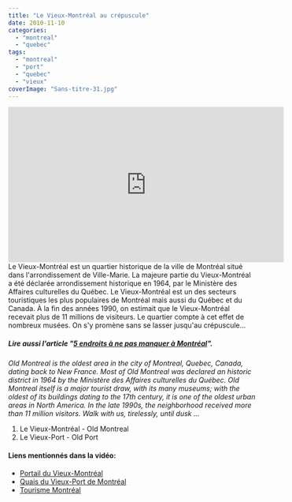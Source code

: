 ```yaml
---
title: "Le Vieux-Montréal au crépuscule"
date: 2010-11-10
categories: 
  - "montreal"
  - "quebec"
tags: 
  - "montreal"
  - "port"
  - "quebec"
  - "vieux"
coverImage: "Sans-titre-31.jpg"
---
```

<center>
<iframe src="https://www.youtube.com/embed/48vhRsO9X5c" width="560" height="315" frameborder="0" allowfullscreen="allowfullscreen"></iframe>
</center>
Le Vieux-Montréal est un quartier historique de la ville de Montréal situé dans l'arrondissement de Ville-Marie. La majeure partie du Vieux-Montréal a été déclarée arrondissement historique en 1964, par le Ministère des Affaires culturelles du Québec. Le Vieux-Montréal est un des secteurs touristiques les plus populaires de Montréal mais aussi du Québec et du Canada. À la fin des années 1990, on estimait que le Vieux-Montréal recevait plus de 11 millions de visiteurs. Le quartier compte à cet effet de nombreux musées. On s'y promène sans se lasser jusqu'au crépuscule...

##### Lire aussi l'article "[5 endroits à ne pas manquer à Montréal](https://www.noteauvoyageur.eu/5-endroits-a-ne-pas-manquer-a-montreal/)".

_Old Montreal is the oldest area in the city of Montreal, Quebec, Canada, dating back to New France. Most of Old Montreal was declared an historic district in 1964 by the Ministère des Affaires culturelles du Québec. Old Montreal itself is a major tourist draw, with its many museums; with the oldest of its buildings dating to the 17th century, it is one of the oldest urban areas in North America. In the late 1990s, the neighborhood received more than 11 million visitors. Walk with us, tirelessly, until dusk ..._

1. Le Vieux-Montréal - Old Montreal
2. Le Vieux-Port - Old Port

#### Liens mentionnés dans la vidéo:

- [Portail du Vieux-Montréal](http://www.vieux.montreal.qc.ca/)
- [Quais du Vieux-Port de Montréal](http://www.quaisduvieuxport.com/)
- [Tourisme Montréal](http://www.tourisme-montreal.org/Accueil/)
